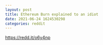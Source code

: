 ```yaml
--- 
layout: post 
title: Ethereum Burn explained to an idiot 
date: 2021-06-24 1624530298 
categories: reddit 
--- 
```

https://redd.it/o6y4np
